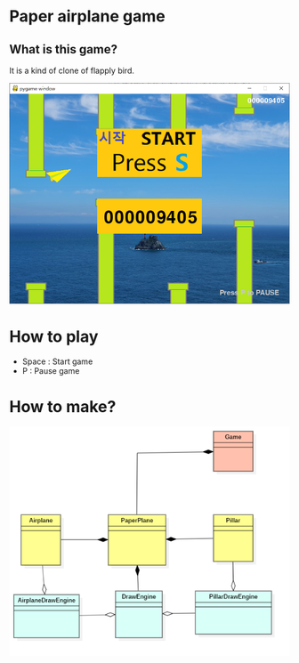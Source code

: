 # Paper airplane game

## What is this game?
It is a kind of clone of flapply bird.

![screen shot](doc/screen_shot.png)

# How to play
* Space : Start game
* P : Pause game

# How to make?
![screen shot](doc/uml.png)
